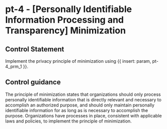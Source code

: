 # pt-4 - \[Personally Identifiable Information Processing and Transparency\] Minimization

## Control Statement

Implement the privacy principle of minimization using {{ insert: param, pt-4_prm_1 }}.

## Control guidance

The principle of minimization states that organizations should only process personally identifiable information that is directly relevant and necessary to accomplish an authorized purpose, and should only maintain personally identifiable information for as long as is necessary to accomplish the purpose. Organizations have processes in place, consistent with applicable laws and policies, to implement the principle of minimization.

